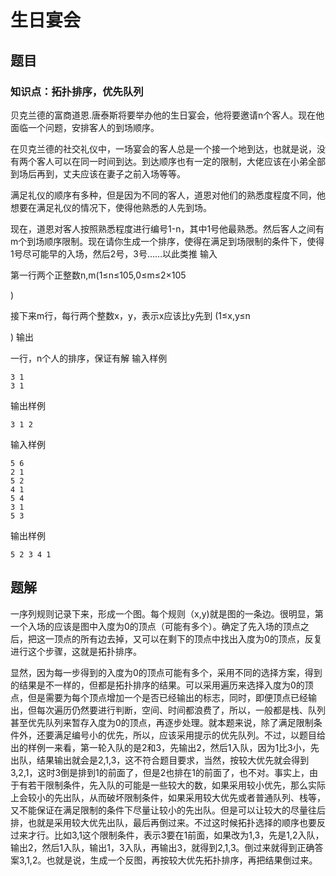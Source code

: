 # 生日宴会
## 题目
### 知识点：拓扑排序，优先队列

贝克兰德的富商道恩.唐泰斯将要举办他的生日宴会，他将要邀请n个客人。现在他面临一个问题，安排客人的到场顺序。

在贝克兰德的社交礼仪中，一场宴会的客人总是一个接一个地到达，也就是说，没有两个客人可以在同一时间到达。到达顺序也有一定的限制，大佬应该在小弟全部到场后再到，丈夫应该在妻子之前入场等等。

满足礼仪的顺序有多种，但是因为不同的客人，道恩对他们的熟悉度程度不同，他想要在满足礼仪的情况下，使得他熟悉的人先到场。

现在，道恩对客人按照熟悉程度进行编号1-n，其中1号他最熟悉。然后客人之间有m个到场顺序限制。现在请你生成一个排序，使得在满足到场限制的条件下，使得1号尽可能早的入场，然后2号，3号……以此类推
输入

第一行两个正整数n,m(1≤n≤105,0≤m≤2×105

)

接下来m行，每行两个整数x，y，表示x应该比y先到 (1≤x,y≤n

)
输出

一行，n个人的排序，保证有解
输入样例
```
3 1
3 1
```
输出样例
```
3 1 2 
```
输入样例
```
5 6
2 1
5 2
4 1
5 4
3 1
5 3
```
输出样例
```
5 2 3 4 1 
```
## 题解
一序列规则记录下来，形成一个图。每个规则（x,y)就是图的一条边。很明显，第一个入场的应该是图中入度为0的顶点（可能有多个）。确定了先入场的顶点之后，把这一顶点的所有边去掉，又可以在剩下的顶点中找出入度为0的顶点，反复进行这个步骤，这就是拓扑排序。

显然，因为每一步得到的入度为0的顶点可能有多个，采用不同的选择方案，得到的结果是不一样的，但都是拓扑排序的结果。可以采用遍历来选择入度为0的顶点，但是需要为每个顶点增加一个是否已经输出的标志，同时，即便顶点已经输出，但每次遍历仍然要进行判断，空间、时间都浪费了，所以，一般都是栈、队列甚至优先队列来暂存入度为0的顶点，再逐步处理。就本题来说，除了满足限制条件外，还要满足编号小的优先，所以，应该采用提示的优先队列。不过，以题目给出的样例一来看，第一轮入队的是2和3，先输出2，然后1入队，因为1比3小，先出队，结果输出就会是2,1,3，这不符合题目要求，当然，按较大优先就会得到3,2,1，这时3倒是排到1的前面了，但是2也排在1的前面了，也不对。事实上，由于有若干限制条件，先入队的可能是一些较大的数，如果采用较小优先，那么实际上会较小的先出队，从而破坏限制条件，如果采用较大优先或者普通队列、栈等，又不能保证在满足限制的条件下尽量让较小的先出队。但是可以让较大的尽量往后排，也就是采用较大优先出队，最后再倒过来。不过这时候拓扑选择的顺序也要反过来才行。比如3,1这个限制条件，表示3要在1前面，如果改为1,3，先是1,2入队，输出2，然后1入队，输出1，3入队，再输出3，就得到2,1,3。倒过来就得到正确答案3,1,2。也就是说，生成一个反图，再按较大优先拓扑排序，再把结果倒过来。
